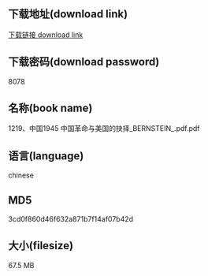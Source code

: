 ## 下载地址(download link)
[下载链接 download link](https://voluble-croquembouche-d321dc.netlify.app/?s=1219%E3%80%81%E4%B8%AD%E5%9B%BD1945+%E4%B8%AD%E5%9B%BD%E9%9D%A9%E5%91%BD%E4%B8%8E%E7%BE%8E%E5%9B%BD%E7%9A%84%E6%8A%89%E6%8B%A9_BERNSTEIN_.pdf)

## 下载密码(download password)
8078

## 名称(book name)
1219、中国1945 中国革命与美国的抉择_BERNSTEIN_.pdf.pdf

## 语言(language)
chinese

## MD5
3cd0f860d46f632a871b7f14af07b42d

## 大小(filesize)
67.5 MB
